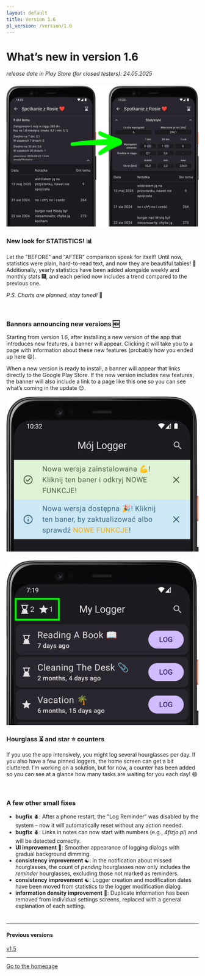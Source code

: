 ```yaml
---
layout: default
title: Version 1.6
pl_version: /version/1.6
---
```


# What’s new in version 1.6

*release date in Play Store (for closed testers): 24.05.2025*

<div style="height: 10px;" class="mobile-hidden"></div>

<div class="side-by-side-reverse">
    <img src="../../img/features/1.6/stats-new-look.png" alt="screenshot" class="app-screenshot-left-70">
    <div class="app-screenshot-description-30">
        <h3>New look for STATISTICS! 📊</h3>
        <p>Let the "BEFORE" and "AFTER" comparison speak for itself! Until now, statistics were plain, hard-to-read text, and now they are beautiful tables! 🤩 Additionally, yearly statistics have been added alongside weekly and monthly stats 🎆, and each period now includes a trend compared to the previous one.</p>
        <p><i>P.S. Charts are planned, stay tuned!</i> 🤘</p>
    </div>
</div>

<div style="height: 20px;" class="mobile-hidden"></div>

<div class="side-by-side">
    <div class="app-screenshot-description">
        <h3>Banners announcing new versions 🆕</h3>
        <p>Starting from version 1.6, after installing a new version of the app that introduces new features, a banner will appear. Clicking it will take you to a page with information about these new features (probably how you ended up here 😄).</p>
        <p>When a new version is ready to install, a banner will appear that links directly to the Google Play Store. If the new version includes new features, the banner will also include a link to a page like this one so you can see what’s coming in the update 😊.</p>
    </div>
    <img src="../../img/features/1.6/new-versions-banners.png" alt="screenshot" class="app-screenshot-right">
</div>

<div style="height: 20px;" class="mobile-hidden"></div>

<div class="side-by-side-reverse">
    <img src="../../img/en/features/1.6/hourglasses-and-stars-counter.png" alt="screenshot" class="app-screenshot-left">
    <div class="app-screenshot-description">
        <h3>Hourglass ⏳ and star ⭐ counters</h3>
        <p>If you use the app intensively, you might log several hourglasses per day. If you also have a few pinned loggers, the home screen can get a bit cluttered. I’m working on a solution, but for now, a counter has been added so you can see at a glance how many tasks are waiting for you each day! 😄</p>
    </div>
</div>

<div style="height: 20px;" class="mobile-hidden"></div>

### A few other small fixes
- **bugfix** 🪲: After a phone restart, the "Log Reminder" was disabled by the system – now it will automatically reset without any action needed.
- **bugfix** 🪲: Links in notes can now start with numbers (e.g., *4fizjo.pl*) and will be detected correctly.
- **UI improvement** 📲: Smoother appearance of logging dialogs with gradual background dimming.
- **consistency improvement** ☯️: In the notification about missed hourglasses, the count of *pending* hourglasses now only includes the *reminder* hourglasses, excluding those not marked as reminders.
- **consistency improvement** ☯️: Logger creation and modification dates have been moved from statistics to the logger modification dialog.
- **information density improvement** 📰: Duplicate information has been removed from individual settings screens, replaced with a general explanation of each setting.

<div style="height: 10px;"></div>

---
#### Previous versions
[v1.5](/en/version/1.5)

---
<a href="/en/">Go to the homepage</a>
